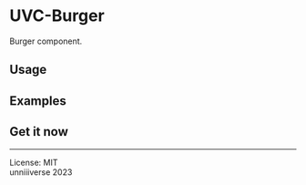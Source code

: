 # UVC-Burger
Burger component.

## Usage

## Examples

## Get it now

<hr>

License: MIT <br>
unniiiverse 2023 